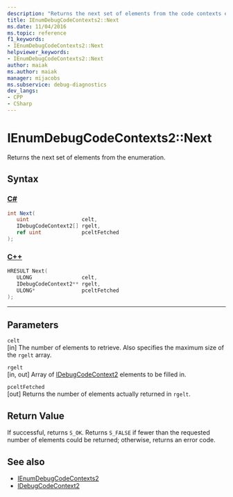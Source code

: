 ```yaml
---
description: "Returns the next set of elements from the code contexts enumeration."
title: IEnumDebugCodeContexts2::Next
ms.date: 11/04/2016
ms.topic: reference
f1_keywords:
- IEnumDebugCodeContexts2::Next
helpviewer_keywords:
- IEnumDebugCodeContexts2::Next
author: maiak
ms.author: maiak
manager: mijacobs
ms.subservice: debug-diagnostics
dev_langs:
- CPP
- CSharp
---
```

# IEnumDebugCodeContexts2::Next

Returns the next set of elements from the enumeration.

## Syntax

### [C#](#tab/csharp)
```csharp
int Next(
   uint                 celt,
   IDebugCodeContext2[] rgelt,
   ref uint             pceltFetched
);
```
### [C++](#tab/cpp)
```cpp
HRESULT Next(
   ULONG                celt,
   IDebugCodeContext2** rgelt,
   ULONG*               pceltFetched
);
```
---

## Parameters
`celt`\
[in] The number of elements to retrieve. Also specifies the maximum size of the `rgelt` array.

`rgelt`\
[in, out] Array of [IDebugCodeContext2](../../../extensibility/debugger/reference/idebugcodecontext2.md) elements to be filled in.

`pceltFetched`\
[out] Returns the number of elements actually returned in `rgelt`.

## Return Value
 If successful, returns `S_OK`. Returns `S_FALSE` if fewer than the requested number of elements could be returned; otherwise, returns an error code.

## See also
- [IEnumDebugCodeContexts2](../../../extensibility/debugger/reference/ienumdebugcodecontexts2.md)
- [IDebugCodeContext2](../../../extensibility/debugger/reference/idebugcodecontext2.md)
